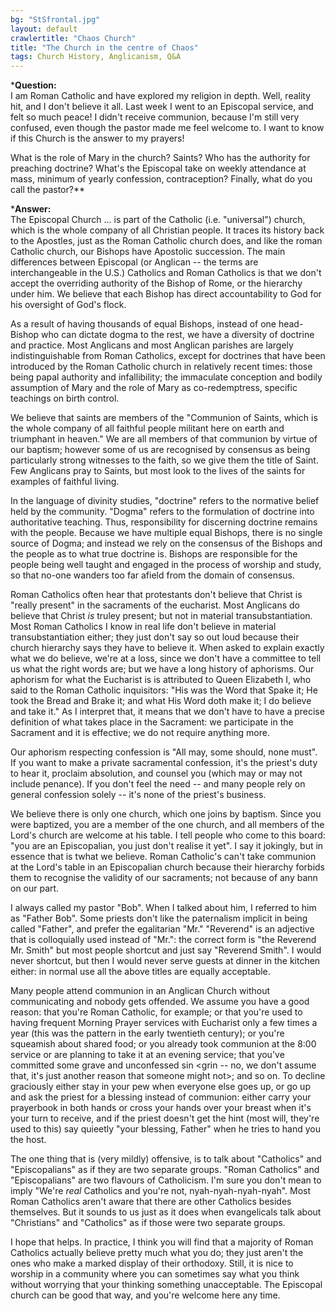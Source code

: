 ```yaml
---
bg: "StSfrontal.jpg"
layout: default
crawlertitle: "Chaos Church"
title: "The Church in the centre of Chaos"
tags: Church History, Anglicanism, Q&A
---
```


***Question:**  
I am Roman Catholic and have explored my
religion in depth. Well, reality hit, and I don't believe it all.
Last week I went to an Episcopal service, and felt so much peace! I
didn't receive communion, because I'm still very confused, even
though the pastor made me feel welcome to. I want to know if this
Church is the answer to my prayers! 

What is the role of Mary in the church?
Saints? Who has the authority for preaching doctrine? What's the
Episcopal take on weekly attendance at mass, minimum of yearly
confession,  contraception? Finally, what do you call the pastor?**

***Answer:**  
The Episcopal Church ...
is part of the Catholic (i.e. &quot;universal&quot;) church, which
is the whole company of all Christian people. It traces its history
back to the Apostles, just as the Roman Catholic church does, and
like the roman Catholic church, our Bishops have Apostolic
succession. The main differences between Episcopal (or Anglican --
the terms are interchangeable in the U.S.) Catholics and Roman
Catholics is that we don't accept the overriding authority of the
Bishop of Rome, or the hierarchy under him. We believe that each
Bishop has direct accountability to God for his oversight of God's
flock. 

As a result of having thousands of equal Bishops, instead of one
head-Bishop who can dictate dogma to the rest, we have a diversity of
doctrine and practice. Most Anglicans and most Anglican parishes are
largely indistinguishable from Roman Catholics, except for doctrines
that have been introduced by the Roman Catholic church in relatively
recent times: those being papal authority and infallibility; the
immaculate conception and bodily assumption of Mary and the role of
Mary as co-redemptress, specific teachings on birth control. 

We believe that saints are members of the &quot;Communion of
Saints, which is the whole company of all faithful people militant
here on earth and triumphant in heaven.&quot; We are all members of
that communion by virtue of our baptism; however some of us are
recognised by consensus as being particularly strong witnesses to the
faith, so we give them the title of Saint. Few Anglicans pray to
Saints, but most look to the lives of the saints for examples of
faithful living. 

In the language of divinity studies, &quot;doctrine&quot; refers
to the normative belief held by the community. &quot;Dogma&quot;
refers to the formulation of doctrine into authoritative teaching.
Thus, responsibility for discerning doctrine remains with the people.
Because we have multiple equal Bishops, there is no single source of
Dogma; and instead we rely on the consensus of the Bishops and the
people as to what true doctrine is. Bishops are responsible for the
people being well taught and engaged in the process of worship and
study, so that no-one wanders too far afield from the domain of
consensus. 

Roman Catholics often hear that protestants don't believe that
Christ is &quot;really present&quot; in the sacraments of the
eucharist. Most Anglicans do believe that Christ *is* truley present;
but not in material transubstantiation. Most Roman Catholics I know
in real life don't believe in material transubstantiation either;
they just don't say so out loud because their church hierarchy says
they have to believe it. When asked to explain exactly what we do
believe, we're at a loss, since we don't have a committee to tell us
what the right words are; but we have a long history of aphorisms.
Our aphorism for what the Eucharist is is attributed to Queen
Elizabeth I, who said to the Roman Catholic inquisitors: &quot;His
was the Word that Spake it; He took the Bread and Brake it; and what
His Word doth make it; I do believe and take it.&quot; As I interpret
that, it means that we don't have to have a precise definition of
what takes place in the Sacrament: we participate in the Sacrament
and it is effective; we do not require anything more. 

Our aphorism respecting confession is &quot;All may, some should,
none must&quot;. If you want to make a private sacramental
confession, it's the priest's duty to hear it, proclaim absolution,
and counsel you (which may or may not include penance). If you don't
feel the need -- and many people rely on general confession solely --
it's none of the priest's business. 

We believe there is only one church, which one joins by baptism.
Since you were baptized, you are a member of the one church, and all
members of the Lord's church are welcome at his table. I tell people
who come to this board: &quot;you are an Episcopalian, you just don't
realise it yet&quot;. I say it jokingly, but in essence that is twhat
we believe. Roman Catholic's can't take communion at the Lord's table
in an Episcopalian church because their hierarchy forbids them to
recognise the validity of our sacraments; not because of any bann on
our part.

I always called my pastor &quot;Bob&quot;. When I talked about
him, I referred to him as &quot;Father Bob&quot;. Some priests don't
like the paternalism implicit in being called &quot;Father&quot;, and
prefer the egalitarian &quot;Mr.&quot; &quot;Reverend&quot; is an
adjective that is colloquially used instead of &quot;Mr.&quot;: the
correct form is &quot;the Reverend Mr. Smith&quot; but most people
shortcut and just say &quot;Reverend Smith&quot;. I would never
shortcut, but then I would never serve guests at dinner in the
kitchen either: in normal use all the above titles are equally
acceptable. 

Many people attend communion in an Anglican Church without
communicating and nobody gets offended. We assume you have a good
reason: that you're Roman Catholic, for example; or that you're used
to having frequent Morning Prayer services with Eucharist only a few
times a year (this was the pattern in the early twentieth century);
or you're squeamish about shared food; or you already took communion
at the 8:00 service or are planning to take it at an evening service;
that you've committed some grave and unconfessed sin &lt;grin -- no,
we don't assume that, it's just another reason that someone might
not&gt;; and so on. To decline graciously either stay in your pew
when everyone else goes up, or go up and ask the priest for a
blessing instead of communion: either carry your prayerbook in both
hands or cross your hands over your breast when it's your turn to
receive, and if the priest doesn't get the hint (most will, they're
used to this) say quieetly &quot;your blessing, Father&quot; when he
tries to hand you the host. 

The one thing that is (very mildly) offensive, is to talk about
&quot;Catholics&quot; and &quot;Episcopalians&quot; as if they are
two separate groups. &quot;Roman Catholics&quot; and &quot;Episcopalians&quot;
are two flavours of Catholicism. I'm sure you don't mean to imply
&quot;We're *real* Catholics and you're not, nyah-nyah-nyah-nyah&quot;.
Most Roman Catholics aren't aware that there are other Catholics
besides themselves. But it sounds to us just as it does when
evangelicals talk about &quot;Christians&quot; and &quot;Catholics&quot;
as if those were two separate groups. 

I hope that helps. In practice, I think you will find that a
majority of Roman Catholics actually believe pretty much what you do;
they just aren't the ones who make a marked display of their
orthodoxy. Still, it is nice to worship in a community where you can
sometimes say what you think without worrying that your thinking
something unacceptable. The Episcopal church can be good that way,
and you're welcome here any time. 
</P>
</BODY>
</HTML>